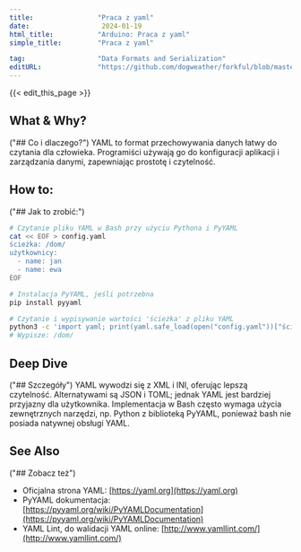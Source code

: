 ```yaml
---
title:                "Praca z yaml"
date:                  2024-01-19
html_title:           "Arduino: Praca z yaml"
simple_title:         "Praca z yaml"

tag:                  "Data Formats and Serialization"
editURL:              "https://github.com/dogweather/forkful/blob/master/content/pl/bash/working-with-yaml.md"
---
```


{{< edit_this_page >}}

## What & Why?
("## Co i dlaczego?")
YAML to format przechowywania danych łatwy do czytania dla człowieka. Programiści używają go do konfiguracji aplikacji i zarządzania danymi, zapewniając prostotę i czytelność.

## How to:
("## Jak to zrobić:")
```Bash
# Czytanie pliku YAML w Bash przy użyciu Pythona i PyYAML
cat << EOF > config.yaml
ścieżka: /dom/
użytkownicy:
  - name: jan
  - name: ewa
EOF

# Instalacja PyYAML, jeśli potrzebna
pip install pyyaml

# Czytanie i wypisywanie wartości 'ścieżka' z pliku YAML
python3 -c 'import yaml; print(yaml.safe_load(open("config.yaml"))["ścieżka"])'
# Wypisze: /dom/
```

## Deep Dive
("## Szczegóły")
YAML wywodzi się z XML i INI, oferując lepszą czytelność. Alternatywami są JSON i TOML; jednak YAML jest bardziej przyjazny dla użytkownika. Implementacja w Bash często wymaga użycia zewnętrznych narzędzi, np. Python z biblioteką PyYAML, ponieważ bash nie posiada natywnej obsługi YAML.

## See Also
("## Zobacz też")
- Oficjalna strona YAML: [https://yaml.org](https://yaml.org)
- PyYAML dokumentacja: [https://pyyaml.org/wiki/PyYAMLDocumentation](https://pyyaml.org/wiki/PyYAMLDocumentation)
- YAML Lint, do walidacji YAML online: [http://www.yamllint.com/](http://www.yamllint.com/)
